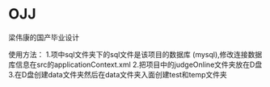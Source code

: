 # OJJ
梁伟康的国产毕业设计
 
 
 使用方法：
    1.项中sql文件夹下的sql文件是该项目的数据库 (mysql),修改连接数据库信息在src的applicationContext.xml
    2.把项目中的judgeOnline文件夹放在D盘
    3.在D盘创建data文件夹然后在data文件夹入面创建test和temp文件夹